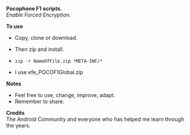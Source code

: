 **Pocophone F1 scripts.**  
_Enable Forced Encryption._  

**To use**  
- Copy, clone or download.  
- Then zip and install.  
- ``zip -r NameOfFile.zip *META-INF/*``  

- I use efe_POCOF1Global.zip  

**Notes**  
- Feel free to use, change, improve, adapt.  
- Remember to share.  

**Credits**  
The Android Community and everyone who has helped me learn through the years.
